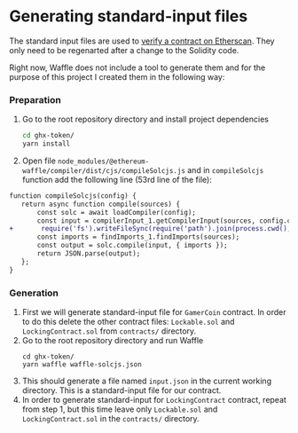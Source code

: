 # Generating standard-input files
The standard input files are used to [verify a contract on Etherscan](https://etherscan.io/verifyContract). They only need to be regenarted after a change to the Solidity code.

Right now, Waffle does not include a tool to generate them and for the purpose of this project I created them in the following way:

### Preparation
1. Go to the root repository directory and install project dependencies
    ```bash
    cd ghx-token/
    yarn install
    ```
2. Open file `node_modules/@ethereum-waffle/compiler/dist/cjs/compileSolcjs.js` and in `compileSolcjs` function add the following line (53rd line of the file):

```diff
function compileSolcjs(config) {
   return async function compile(sources) {
       const solc = await loadCompiler(config);
       const input = compilerInput_1.getCompilerInput(sources, config.compilerOptions, 'Solidity');
+       require('fs').writeFileSync(require('path').join(process.cwd(), 'input.json'), input)
       const imports = findImports_1.findImports(sources);
       const output = solc.compile(input, { imports });
       return JSON.parse(output);
   };
}
```

### Generation
1. First we will generate standard-input file for `GamerCoin` contract. In order to do this delete the other contract files: `Lockable.sol` and `LockingContract.sol` from `contracts/` directory.
2. Go to the root repository directory and run Waffle
    ```
    cd ghx-token/
    yarn waffle waffle-solcjs.json
    ```
3. This should generate a file named `input.json` in  the current working directory. This is a standard-input file for our contract.
4. In order to generate standard-input for `LockingContract` contract, repeat from step 1, but this time leave only `Lockable.sol` and `LockingContract.sol` in the `contracts/` directory.
